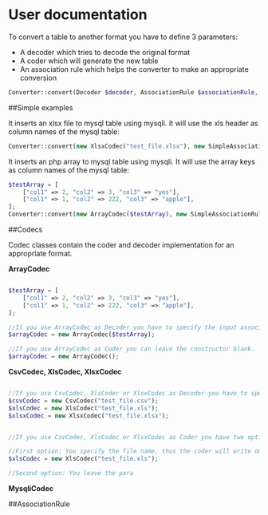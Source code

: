 
# User documentation


To convert a table to another format you have to define 3 parameters:

* A decoder which tries to decode the original format
* A coder which will generate the new table
* An association rule which helps the converter to make an appropriate conversion

```php
Converter::convert(Decoder $decoder, AssociationRule $associationRule, Coder $coder);
```

##Simple examples 

It inserts an xlsx file to mysql table using mysqli. It will use the xls header as column names of the mysql table:

```php
Converter::convert(new XlsxCodec("test_file.xlsx"), new SimpleAssociationRule(), new MysqliCodec($connection,"table_name"));
```

It inserts an php array to mysql table using mysqli. It will use the array keys as column names of the mysql table:
```php
$testArray = [
    ["col1" => 2, "col2" => 3, "col3" => "yes"],
    ["col1" => 1, "col2" => 222, "col3" => "apple"],
];
Converter::convert(new ArrayCodec($testArray), new SimpleAssociationRule(), new MysqliCodec($connection,"table_name"));
```

##Codecs

Codec classes contain the coder and decoder implementation for an appropriate format.

**ArrayCodec**

```php

$testArray = [
    ["col1" => 2, "col2" => 3, "col3" => "yes"],
    ["col1" => 1, "col2" => 222, "col3" => "apple"],
];

//If you use ArrayCodec as Decoder you have to specify the input associative array.
$arrayCodec = new ArrayCodec($testArray);

//If you use ArrayCodec as Coder you can leave the constructor blank.
$arrayCodec = new ArrayCodec();
```

**CsvCodec, XlsCodec, XlsxCodec**

```php

//If you use CsvCodec, XlsCodec or XlsxCodec as Decoder you have to specify the input file name.
$csvCodec = new CsvCodec("test_file.csv");
$xlsCodec = new XlsCodec("test_file.xls");
$xlsxCodec = new XlsxCodec("test_file.xlsx");


//If you use CsvCodec, XlsCodec or XlsxCodec as Coder you have two options.

//First option: You specify the file name, thus the coder will write out the table in that file.
$xlsCodec = new XlsCodec("test_file.xls");

//Second option: You leave the para

```

**MysqliCodec**


##AssociationRule



